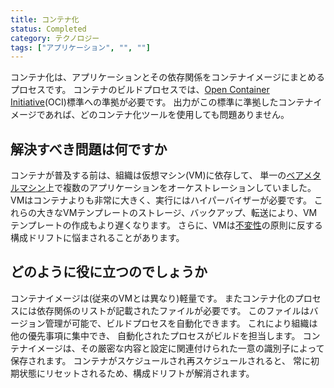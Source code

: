 ```yaml
---
title: コンテナ化
status: Completed
category: テクノロジー
tags: ["アプリケーション", "", ""]
---
```


コンテナ化は、アプリケーションとその依存関係をコンテナイメージにまとめるプロセスです。
コンテナのビルドプロセスでは、[Open Container Initiative](https://opencontainers.org)(OCI)標準への準拠が必要です。
出力がこの標準に準拠したコンテナイメージであれば、どのコンテナ化ツールを使用しても問題ありません。

## 解決すべき問題は何ですか

コンテナが普及する前は、組織は仮想マシン(VM)に依存して、
単一の[ベアメタルマシン](/ja/bare-metal-machine/)上で複数のアプリケーションをオーケストレーションしていました。
VMはコンテナよりも非常に大きく、実行にはハイパーバイザーが必要です。
これらの大きなVMテンプレートのストレージ、バックアップ、転送により、VMテンプレートの作成もより遅くなります。
さらに、VMは[不変性](/ja/immutable-infrastructure/)の原則に反する構成ドリフトに悩まされることがあります。

## どのように役に立つのでしょうか

コンテナイメージは(従来のVMとは異なり)軽量です。
またコンテナ化のプロセスには依存関係のリストが記載されたファイルが必要です。
このファイルはバージョン管理が可能で、ビルドプロセスを自動化できます。
これにより組織は他の優先事項に集中でき、
自動化されたプロセスがビルドを担当します。
コンテナイメージは、その厳密な内容と設定に関連付けられた一意の識別子によって保存されます。
コンテナがスケジュールされ再スケジュールされると、
常に初期状態にリセットされるため、構成ドリフトが解消されます。
